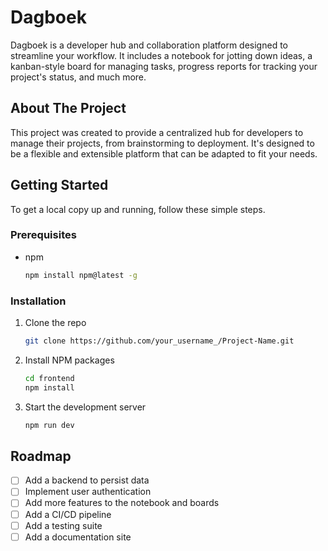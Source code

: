 # Dagboek

Dagboek is a developer hub and collaboration platform designed to streamline your workflow. It includes a notebook for jotting down ideas, a kanban-style board for managing tasks, progress reports for tracking your project's status, and much more.

## About The Project

This project was created to provide a centralized hub for developers to manage their projects, from brainstorming to deployment. It's designed to be a flexible and extensible platform that can be adapted to fit your needs.

## Getting Started

To get a local copy up and running, follow these simple steps.

### Prerequisites

* npm
  ```sh
  npm install npm@latest -g
  ```

### Installation

1. Clone the repo
   ```sh
   git clone https://github.com/your_username_/Project-Name.git
   ```
2. Install NPM packages
   ```sh
   cd frontend
   npm install
   ```
3. Start the development server
    ```sh
    npm run dev
    ```

## Roadmap

- [ ] Add a backend to persist data
- [ ] Implement user authentication
- [ ] Add more features to the notebook and boards
- [ ] Add a CI/CD pipeline
- [ ] Add a testing suite
- [ ] Add a documentation site
